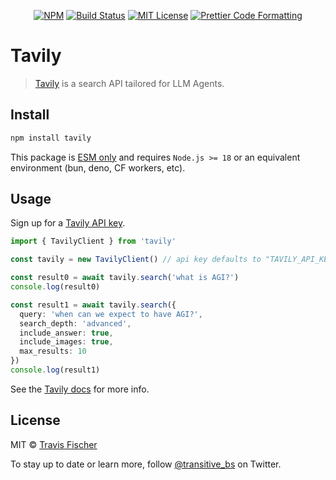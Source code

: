 <p align="center">
  <a href="https://www.npmjs.com/package/tavily"><img alt="NPM" src="https://img.shields.io/npm/v/tavily.svg" /></a>
  <a href="https://github.com/transitive-bullshit/tavily/actions/workflows/main.yml"><img alt="Build Status" src="https://github.com/transitive-bullshit/tavily/actions/workflows/main.yml/badge.svg" /></a>
  <a href="https://github.com/transitive-bullshit/tavily/blob/main/license"><img alt="MIT License" src="https://img.shields.io/badge/license-MIT-blue" /></a>
  <a href="https://prettier.io"><img alt="Prettier Code Formatting" src="https://img.shields.io/badge/code_style-prettier-brightgreen.svg" /></a>
</p>

# Tavily <!-- omit from toc -->

> [Tavily](https://tavily.com) is a search API tailored for LLM Agents.

## Install

```sh
npm install tavily
```

This package is [ESM only](https://gist.github.com/sindresorhus/a39789f98801d908bbc7ff3ecc99d99c) and requires `Node.js >= 18` or an equivalent environment (bun, deno, CF workers, etc).

## Usage

Sign up for a [Tavily API key](https://docs.tavily.com).

```ts
import { TavilyClient } from 'tavily'

const tavily = new TavilyClient() // api key defaults to "TAVILY_API_KEY" env var

const result0 = await tavily.search('what is AGI?')
console.log(result0)

const result1 = await tavily.search({
  query: 'when can we expect to have AGI?',
  search_depth: 'advanced',
  include_answer: true,
  include_images: true,
  max_results: 10
})
console.log(result1)
```

See the [Tavily docs](https://docs.tavily.com/docs/tavily-api/introduction) for more info.

## License

MIT © [Travis Fischer](https://twitter.com/transitive_bs)

To stay up to date or learn more, follow [@transitive_bs](https://twitter.com/transitive_bs) on Twitter.
